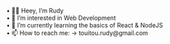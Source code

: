 <div>
<p> • 🙋‍♂️ Heey, I’m Rudy <br>
• 👀 I’m interested in Web Development <br>
• 🌱 I’m currently learning the basics of React & NodeJS <br>
• 📫 How to reach me: -> touitou.rudy@gmail.com </p> 
</div>
